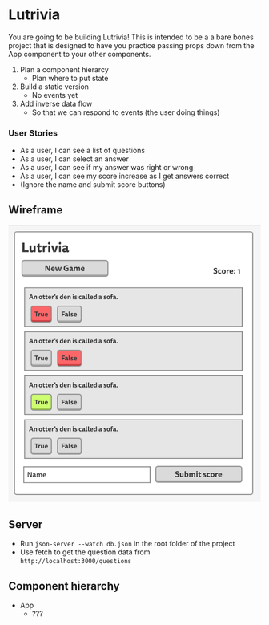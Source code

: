 # Lutrivia

You are going to be building Lutrivia! This is intended to be a a bare bones project that is designed to have you practice passing props down from the App component to your other components.

1. Plan a component hierarcy
    * Plan where to put state
2. Build a static version
    * No events yet
3. Add inverse data flow 
    * So that we can respond to events (the user doing things)


### User Stories
* As a user, I can see a list of questions
* As a user, I can select an answer
* As a user, I can see if my answer was right or wrong
* As a user, I can see my score increase as I get answers correct
* (Ignore the name and submit score buttons)

## Wireframe

![Lutrivia wireframes](./wireframe.png)

## Server
* Run `json-server --watch db.json` in the root folder of the project
* Use fetch to get the question data from `http://localhost:3000/questions`

## Component hierarchy

- App
  - ???
